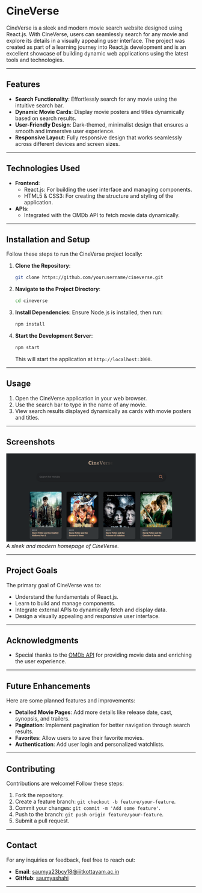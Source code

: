 # CineVerse

CineVerse is a sleek and modern movie search website designed using React.js. With CineVerse, users can seamlessly search for any movie and explore its details in a visually appealing user interface. The project was created as part of a learning journey into React.js development and is an excellent showcase of building dynamic web applications using the latest tools and technologies.

---

## Features

- **Search Functionality**: Effortlessly search for any movie using the intuitive search bar.
- **Dynamic Movie Cards**: Display movie posters and titles dynamically based on search results.
- **User-Friendly Design**: Dark-themed, minimalist design that ensures a smooth and immersive user experience.
- **Responsive Layout**: Fully responsive design that works seamlessly across different devices and screen sizes.

---

## Technologies Used

- **Frontend**:
  - React.js: For building the user interface and managing components.
  - HTML5 & CSS3: For creating the structure and styling of the application.
- **APIs**:
  - Integrated with the OMDb API to fetch movie data dynamically.

---

## Installation and Setup

Follow these steps to run the CineVerse project locally:

1. **Clone the Repository**:
   ```bash
   git clone https://github.com/yourusername/cineverse.git
   ```

2. **Navigate to the Project Directory**:
   ```bash
   cd cineverse
   ```

3. **Install Dependencies**:
   Ensure Node.js is installed, then run:
   ```bash
   npm install
   ```

4. **Start the Development Server**:
   ```bash
   npm start
   ```
   This will start the application at `http://localhost:3000`.

---

## Usage

1. Open the CineVerse application in your web browser.
2. Use the search bar to type in the name of any movie.
3. View search results displayed dynamically as cards with movie posters and titles.

---

## Screenshots

![Homepage](https://github.com/saumyashahi/Cineverse/blob/main/Screenshot%202024-12-20%20205810.png)
_A sleek and modern homepage of CineVerse._

---

## Project Goals

The primary goal of CineVerse was to:
- Understand the fundamentals of React.js.
- Learn to build and manage components.
- Integrate external APIs to dynamically fetch and display data.
- Design a visually appealing and responsive user interface.

---

<!---
---

## License

This project is licensed under the MIT License. See the LICENSE file for details.

---
--->


## Acknowledgments

- Special thanks to the [OMDb API](https://www.omdbapi.com/) for providing movie data and enriching the user experience.

---

## Future Enhancements

Here are some planned features and improvements:
- **Detailed Movie Pages**: Add more details like release date, cast, synopsis, and trailers.
- **Pagination**: Implement pagination for better navigation through search results.
- **Favorites**: Allow users to save their favorite movies.
- **Authentication**: Add user login and personalized watchlists.

---

## Contributing

Contributions are welcome! Follow these steps:

1. Fork the repository.
2. Create a feature branch: `git checkout -b feature/your-feature`.
3. Commit your changes: `git commit -m 'Add some feature'`.
4. Push to the branch: `git push origin feature/your-feature`.
5. Submit a pull request.

---
   
## Contact

For any inquiries or feedback, feel free to reach out:
- **Email**: [saumya23bcy18@iiitkottayam.ac.in](saumya23bcy18@iiitkottayam.ac.in)
- **GitHub**: [saumyashahi](https://github.com/saumyashahi)

---

